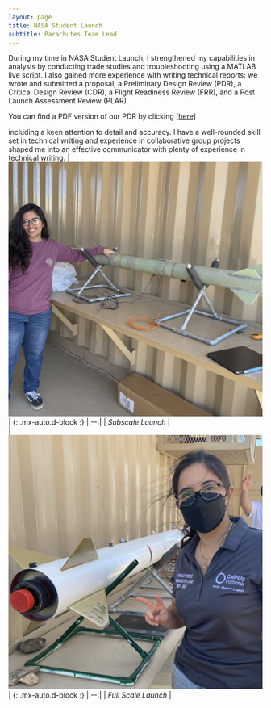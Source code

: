 ```yaml
---
layout: page
title: NASA Student Launch
subtitle: Parachutes Team Lead
---
```



During my time in NASA Student Launch, I strengthened my capabilities in analysis by conducting trade studies and troubleshooting using a MATLAB live script. I also gained more experience with writing technical reports; we wrote and submitted a proposal, a Preliminary Design Review (PDR), a Critical Design Review (CDR), a Flight Readiness Review (FRR), and a Post Launch Assessment Review (PLAR).

You can find a PDF version of our PDR by clicking [[here]](NSLPDR.md)

including a keen attention to detail and accuracy. 
I have a well-rounded skill set in technical writing and experience in collaborative group projects
shaped me into an effective communicator with plenty of experience in technical writing. 
| ![sub scale launch](subscale.jpg) | {: .mx-auto.d-block :}
|:--:| 
| *Subscale Launch* |  
| ![full scale launch](fullscale.jpg) | {: .mx-auto.d-block :}
|:--:| 
| *Full Scale Launch* |
